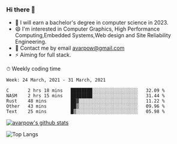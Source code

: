 ### Hi there 👋
<!--I have been a GitHub member for [![Years Badge](https://badges.pufler.dev/years/avarpow)](https://badges.pufler.dev)-->
- 🌱 I will earn a bachelor's degree in computer science in 2023.
- 😄 I'm interested in Computer Graphics, High Performance Computing,Embedded Systems,Web design and Site Reliability Engineering.
- 💬 Contact me by email avarpow@gmail.com
- ⚡ Aiming for full stack.

<!--💻 Coding Activity Logging

[![Commits Badge](https://badges.pufler.dev/commits/weekly/avarpow)](https://badges.pufler.dev)-->

⏱ Weekly coding time
<!--START_SECTION:waka-->
```text
Week: 24 March, 2021 - 31 March, 2021

C       2 hrs 18 mins   ████████░░░░░░░░░░░░░░░░░   32.09 % 
NASM    2 hrs 15 mins   ████████░░░░░░░░░░░░░░░░░   31.44 % 
Rust    48 mins         ██▓░░░░░░░░░░░░░░░░░░░░░░   11.22 % 
Other   43 mins         ██▒░░░░░░░░░░░░░░░░░░░░░░   09.96 % 
Text    25 mins         █▒░░░░░░░░░░░░░░░░░░░░░░░   05.98 % 
```
<!--END_SECTION:waka-->

[![avarpow's github stats](https://github-readme-stats.vercel.app/api?username=avarpow&count_private=true&show_icons=true&hide=issues&hide_border=true)](https://github.com/anuraghazra/github-readme-stats)

![Top Langs](https://github-readme-stats.vercel.app/api/top-langs/?username=avarpow&layout=compact&hide_border=true) 
<!--[![avarpow's wakatime stats](https://github-readme-stats.vercel.app/api/wakatime?username=avarpow)](https://github.com/anuraghazra/github-readme-stats)-->
